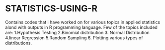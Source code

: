 # STATISTICS-USING-R
Contains codes that i have worked on for various topics  in applied statistics alond with outputs in R programming language.
Few of the topics included are:
1.Hypothesis Testing
2.Binomial distribution
3. Normal Distribution
4.linear Regression
5.Random Sampling
6. Plotting various types of distributions.
